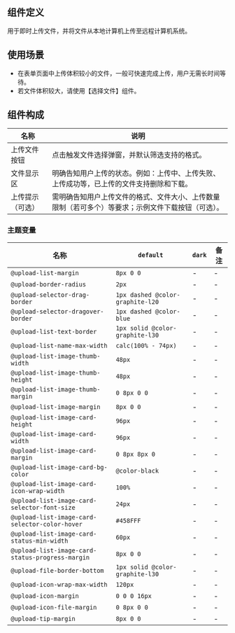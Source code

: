 ## 组件定义

用于即时上传文件，并将文件从本地计算机上传至远程计算机系统。

## 使用场景

- 在表单页面中上传体积较小的文件，一般可快速完成上传，用户无需长时间等待。
- 若文件体积较大，请使用【选择文件】组件。

## 组件构成

| 名称 | 说明  |
| --- | ---  |
| 上传文件按钮 | 点击触发文件选择弹窗，并默认筛选支持的格式。 |
| 文件显示区 | 明确告知用户上传的状态。例如：上传中、上传失败、上传成功等，已上传的文件支持删除和下载。 |
| 上传提示（可选） | 需明确告知用户上传文件的格式、文件大小、上传数量限制（若可多个）等要求；示例文件下载按钮（可选）。 |

### 主题变量

| 名称 | `default` | `dark` | 备注 |
| --- | --- | --- | --- |
| `@upload-list-margin` | `8px 0 0` | - | - |
| `@upload-border-radius` | `2px` | - | - |
| `@upload-selector-drag-border` | `1px dashed @color-graphite-l20` | - | - |
| `@upload-selector-dragover-border` | `1px dashed @color-blue` | - | - |
| `@upload-list-text-border` | `1px solid @color-graphite-l30` | - | - |
| `@upload-list-name-max-width` | `calc(100% - 74px)` | - | - |
| `@upload-list-image-thumb-width` | `48px` | - | - |
| `@upload-list-image-thumb-height` | `48px` | - | - |
| `@upload-list-image-thumb-margin` | `0 8px 0 0` | - | - |
| `@upload-list-image-margin` | `8px 0 0` | - | - |
| `@upload-list-image-card-height` | `96px` | - | - |
| `@upload-list-image-card-width` | `96px` | - | - |
| `@upload-list-image-card-margin` | `0 8px 8px 0` | - | - |
| `@upload-list-image-card-bg-color` | `@color-black` | - | - |
| `@upload-list-image-card-icon-wrap-width` | `100%` | - | - |
| `@upload-list-image-card-selector-font-size` | `24px` | - | - |
| `@upload-list-image-card-selector-color-hover` | `#458FFF` | - | - |
| `@upload-list-image-card-status-min-width` | `60px` | - | - |
| `@upload-list-image-card-status-progress-margin` | `8px 0 0` | - | - |
| `@upload-file-border-bottom` | `1px solid @color-graphite-l30` | - | - |
| `@upload-icon-wrap-max-width` | `120px` | - | - |
| `@upload-icon-margin` | `0 0 0 16px` | - | - |
| `@upload-icon-file-margin` | `0 8px 0 0` | - | - |
| `@upload-tip-margin` | `8px 0 0` | - | - |
